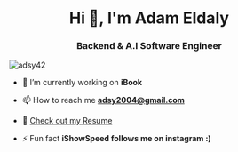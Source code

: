 <h1 align="center">Hi 👋, I'm Adam Eldaly</h1>
<h3 align="center">Backend & A.I Software Engineer</h3>

<p align="left"> <img src="https://komarev.com/ghpvc/?username=adsy42&label=Profile%20views&color=0e75b6&style=flat" alt="adsy42" /> </p>

- 🔭 I’m currently working on **iBook**

- 📫 How to reach me **adsy2004@gmail.com**

- 📄 [Check out my Resume](https://docs.google.com/document/d/1hreiiZEh5OeYboYkANIeTPxkRwoFNqzpbiRUTghfMBQ/edit?usp=sharing)

- ⚡ Fun fact **iShowSpeed follows me on instagram :)**
